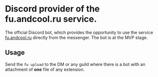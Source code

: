 # Discord provider of the fu.andcool.ru service.

The official Discord bot, which provides the opportunity to use the service [fu.andcool.ru](https://fu.andcool.ru) directly from the messenger. The bot is at the MVP stage.

## Usage
Send the `fu upload` to the DM or any guild where there is a bot with an attachment of **one** file of any extension.